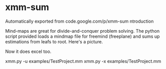 # xmm-sum
Automatically exported from code.google.com/p/xmm-sum
ntroduction

Mind-maps are great for divide-and-conquer problem solving. The python script provided loads a mindmap file for freemind (freeplane) and sums up estimations from leafs to root. Here's a picture.

Now it does excel too.

xmm.py -u examples/TestProject.mm
xmm.py -x examples/TestProject.mm
